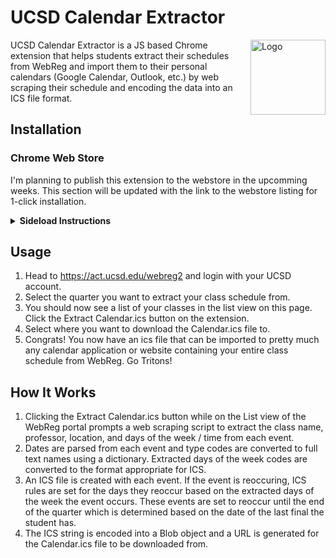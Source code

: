 # UCSD Calendar Extractor

<img src="https://github.com/trevorkw7/UCSD-Calendar-Extractor/blob/master/src/images/128x128.png?raw=true" align="right"
     alt="Logo" width="120" height="120">

UCSD Calendar Extractor is a JS based Chrome extension that helps students extract their schedules from
WebReg and import them to their personal calendars (Google Calendar, Outlook, etc.) by web scraping 
their schedule and encoding the data into an ICS file format.

## Installation

### Chrome Web Store

I'm planning to publish this extension to the webstore in the upcomming weeks.
This section will be updated with the link to the webstore listing for 1-click installation.

<details><summary><b>Sideload Instructions</b></summary>

1. Go to the extensions page of Google Chrome (or other Chromium based browser):
```chrome://extensions/```

2. Ensure the developer mode toggle is on.


3. Clone / Download this repository

    ```git clone https://github.com/trevorkw7/UCSD-Calendar-Extractor.git
    ```

4. Click the `load unpacked` button in the extensions page of Google Chrome.

5. Select the `src` folder of the cloned repo.

6. The extension should now show up in the extensions page. Ensure the toggle to turn on the extension is enabled.

</details>

## Usage
1. Head to https://act.ucsd.edu/webreg2 and login with your UCSD account.
2. Select the quarter you want to extract your class schedule from.
3. You should now see a list of your classes in the list view on this page. Click the Extract Calendar.ics button on the extension.
4. Select where you want to download the Calendar.ics file to. 
5. Congrats! You now have an ics file that can be imported to pretty much any calendar application or website containing your entire class schedule from WebReg. Go Tritons!

## How It Works

1. Clicking the Extract Calendar.ics button while on the List view of the 
   WebReg portal prompts a web scraping script 
   to extract the class name, professor, location, and days of the week / time
   from each event.
2. Dates are parsed from each event and type codes are converted to 
   full text names using a dictionary. Extracted days of the week
   codes are converted to the format appropriate for ICS.
3. An ICS file is created with each event. If the event is reoccuring,
   ICS rules are set for the days they reoccur based on the extracted 
   days of the week the event occurs. These events are set to reoccur until
   the end of the quarter which is determined based on the date of the
   last final the student has.
4. The ICS string is encoded into a Blob object and a URL is generated 
   for the Calendar.ics file to be downloaded from.


